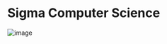 # Sigma Computer Science

![image](https://github.com/sigmacompsci/.github/assets/140008493/62fd24e7-5fc7-4c78-80fd-72a0fb634189)
